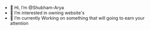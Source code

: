 - 👋 Hi, I’m @Shubham-Arya
- 👀 I’m interested in owning website's
- 🌱 I’m currently Working on something that will going to earn your attention

<!---
Shubham-Arya0/Shubham-Arya0 is a ✨ special ✨ repository because its `README.md` (this file) appears on your GitHub profile.
You can click the Preview link to take a look at your changes.
--->
